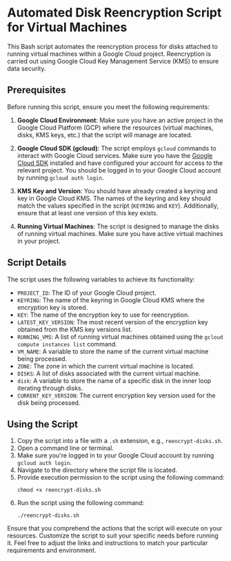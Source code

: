 
# Automated Disk Reencryption Script for Virtual Machines

This Bash script automates the reencryption process for disks attached to running virtual machines within a Google Cloud project. Reencryption is carried out using Google Cloud Key Management Service (KMS) to ensure data security.

## Prerequisites

Before running this script, ensure you meet the following requirements:

1. **Google Cloud Environment**: Make sure you have an active project in the Google Cloud Platform (GCP) where the resources (virtual machines, disks, KMS keys, etc.) that the script will manage are located.

2. **Google Cloud SDK (gcloud)**: The script employs `gcloud` commands to interact with Google Cloud services. Make sure you have the [Google Cloud SDK](https://cloud.google.com/sdk) installed and have configured your account for access to the relevant project. You should be logged in to your Google Cloud account by running `gcloud auth login`.

3. **KMS Key and Version**: You should have already created a keyring and key in Google Cloud KMS. The names of the keyring and key should match the values specified in the script (`KEYRING` and `KEY`). Additionally, ensure that at least one version of this key exists.

4. **Running Virtual Machines**: The script is designed to manage the disks of running virtual machines. Make sure you have active virtual machines in your project.

## Script Details

The script uses the following variables to achieve its functionality:

- `PROJECT_ID`: The ID of your Google Cloud project.
- `KEYRING`: The name of the keyring in Google Cloud KMS where the encryption key is stored.
- `KEY`: The name of the encryption key to use for reencryption.
- `LATEST_KEY_VERSION`: The most recent version of the encryption key obtained from the KMS key versions list.
- `RUNNING_VMS`: A list of running virtual machines obtained using the `gcloud compute instances list` command.
- `VM_NAME`: A variable to store the name of the current virtual machine being processed.
- `ZONE`: The zone in which the current virtual machine is located.
- `DISKS`: A list of disks associated with the current virtual machine.
- `disk`: A variable to store the name of a specific disk in the inner loop iterating through disks.
- `CURRENT_KEY_VERSION`: The current encryption key version used for the disk being processed.

## Using the Script

1. Copy the script into a file with a `.sh` extension, e.g., `reencrypt-disks.sh`.
2. Open a command line or terminal.
3. Make sure you're logged in to your Google Cloud account by running `gcloud auth login`.
4. Navigate to the directory where the script file is located.
5. Provide execution permission to the script using the following command:
   ```
   chmod +x reencrypt-disks.sh
   ```
6. Run the script using the following command:
   ```
   ./reencrypt-disks.sh
   ```

Ensure that you comprehend the actions that the script will execute on your resources. Customize the script to suit your specific needs before running it. Feel free to adjust the links and instructions to match your particular requirements and environment.
